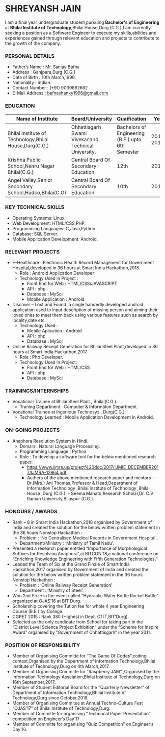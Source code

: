# SHREYANSH JAIN

I am a final year undergraduate student,pursuing **Bachelor's of Engineering** at **Bhilai Institute of Technology**,Bhilai House,Durg  (C.G.),I am currently seeking a position as a Software Engineer to execute my skills,abilities and experiences gained through relevant education and projects to contribute to the growth of the company.

### PERSONAL DETAILS

- Father’s Name : Mr. Sanjay Bafna
- Address : Ganjpara,Durg (C.G.)
- Date of Birth : 10th March,1996.
- Nationality : Indian.
- Contact Number : (+91) 9039862662
- E-Mail Address : bafnashanky1996@gmail.com

### EDUCATION

Name of Institute | Board/University | Quaification | Year | Percentage/G.P.A
------------ | ------------- | ------------ | ------------- | -------------
Bhilai Institute of Technology,Bhilai House,Durg(C.G.) | Chhattisgarh Swami Vivekanand Technical University.| Bachelors of Engineering (B.E.) upto 6th Semester | 2015-2019 | 78.81%
Krishna Public School,Nehru Nagar Bhilai(C.G.) | Central Board Of Secondary Education.| 12th | 2014 | 80.6% 
Angel Valley Senior Secondary School,Hudco,Bhilai(C.G) | Central Board Of Secondary Education.| 10th | 2012 | C.G.P.A : 7.8 ~ 74.1%

### KEY TECHNICAL SKILLS
- Operating Systems: Linux.
- Web Development: HTML/CSS,PHP.
- Programming Languages: C,Java,Python.
- Database: SQL Server.
- Mobile Application Development: Android.

### RELEVANT PROJECTS
- E-Healthcare : Electronic Health Record Management for Government Hospital,developed in 36 hours at Smart India Hackathon,2018.
  - Role : Android Application Developer 
  - Technology Used In Project :
    - Front End for Web : HTML/CSS/JAVASCRIPT
    - API : php
    - Database : MySql
    - Mobile Application : Android	
- Discover – Lost and Found ,a single handedly developed android application used to input description of missing person and  aiming their loved ones to meet them back using various features such as search by locality,date etc.
  - Technology Used :
    - Mobile Aplication : Android
    - API : php
    - Database : MySql
- Online Railway Receipt Generation for Bhilai Steel Plant,developed in 36 hours at Smart India Hackathon,2017.
  - Role : Php Developer.
  - Technology Used In Project:
    - Front End for Web : HTML/CSS
    - API : php
    - Database : MySql 

### TRAININGS/INTERNSHIPS
- Vocational Trainee at Bhilai Steel Plant , Bhilai(C.G.).
  - Traning Department : Computer & Informaton Department. 
- Vocational Trainee at Ingenious Technosys , Durg(C.G.).
  - Technology Learned : Mobile Application Development in Android.

### ON-GOING PROJECTS
- Anaphora Resolution System in Hindi.
  - Domain : Natural Language Processing.
  - Programming Language : Python
  - Role : To develop a software tool for the below mentioned research paper.
    - https://www.ijmra.us/project%20doc/2017/IJMIE_DECEMBER2017/IJMRA-12964.pdf
    - Authers of the above mentioned research paper and mentors -
          - Dr.(Mrs.) Ani Thomas,Professor & Head,Department of Information Technology ,Bhilai Institute of Technology ,Bhilai House ,Durg (C.G.).
          - Seema Mahato,Research Scholar,Dr. C.V Raman University,Bilaspur (C.G.).

### HONOURS / AWARDS
- Rank – 8 in Smart India Hackathon,2018 organised by Government of India and created the solution for the below written problem statement in the 36 hours Nonstop Hackathon  :
  - Problem : ‘No Centralised Medical Records in Government Hospital’.
  - Department/Ministry : ‘Ministry of Tamil Nadu’.
- Presented a research paper entitled “Importance of Morphological Suffixes for Resolving Anaphora”,at BITCON’18,a national conference on “Enriching Knowledge Engineering with Fifth Generation Technologies.”
- Leaded the Team of Six at the Grand Finale of Smart India Hackathon,2017 organised by Government of India and created the solution for the below written problem statement in the 36 hours Nonstop Hackathon  :
  - Problem : ‘Online Railway Receipt Generation’ 
  - Department : ‘Ministry of Steel’.
- Won 2nd Prize in the event called “Hydraulic Water Bottle Rocket Battle” organized at OJAS’16 at BIT Durg. 
- Scholarship covering the Tution fee for whole 4 year Engineering Course (B.E.) by College.
- CGPET 2015 : Rank 380 (Highest in Dept. Of IT,BIT’Durg).
- Selected as the only candidate from School for taking part in the “District Level Science Project Exhibition” under the 
“Scheme for Inspire Award” organised by “Government of Chhattisgarh” in the year 2011.

### POSITION OF RESPONSIBILITY
- Member of Organising Committe for “The Game Of Codes”,coding contest,Organised by the Department of Information Technology,Bhilai Institute of Technology,Durg on 4th March,2017.
- Member of Organising Committe for “Raspberry JAM” ,Organised by the Information Technology Assciation,Bhilai Institute of Technology,Durg on 16th September,2017.
- Member of Student Editorial Board for the “Quarterly Newsletter” of Department of Information Technology,Bhilai Institute of Technology,Durg since October,2016.
- Member of Organising Commitee at Annual Techno-Culture Fest “OJAS’17” of Bhilai Institute of Technology,Durg. 
- Member of Committe for organising “Technocal Paper Presentation” competition on Engineer’s Day’17 
- Member of Committe for organising “Quiz Competition” on Engineer’s Day’16.
